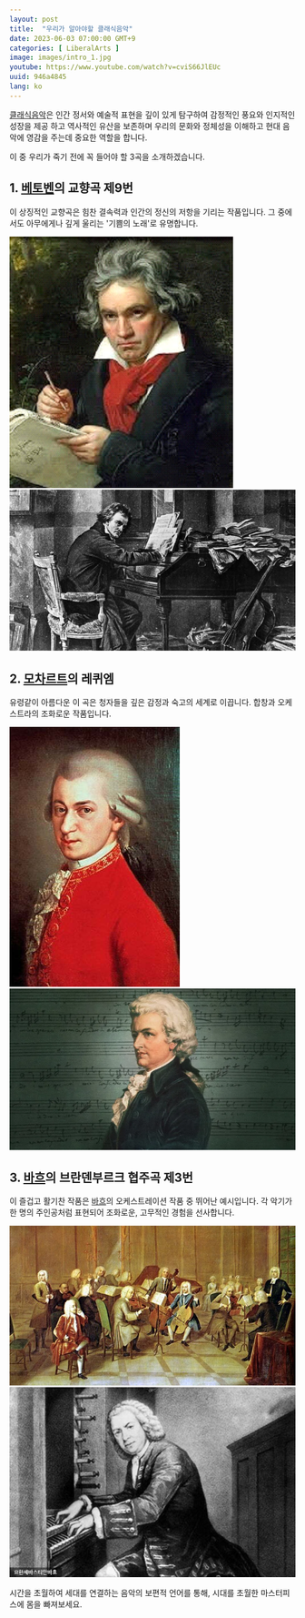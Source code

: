 ```yaml
---
layout: post
title:  "우리가 알아야할 클래식음악"
date: 2023-06-03 07:00:00 GMT+9
categories: [ LiberalArts ]
image: images/intro_1.jpg
youtube: https://www.youtube.com/watch?v=cviS66JlEUc
uuid: 946a4845
lang: ko
---
```


[클래식음악][topic]은 인간 정서와 예술적 표현을 깊이 있게 탐구하여 감정적인 풍요와 인지적인 성장을 제공 하고 역사적인 유산을 보존하며 우리의 문화와 정체성을 이해하고 현대 음악에 영감을 주는데 중요한 역할을 합니다.

이 중 우리가 죽기 전에 꼭 들어야 할 3곡을 소개하겠습니다.

## 1. [베토벤][main1]의 교향곡 제9번

이 상징적인 교향곡은 힘찬 결속력과 인간의 정신의 저항을 기리는 작품입니다. 그 중에서도 아무에게나 깊게 울리는 '기쁨의 노래'로 유명합니다.

![1_1.jpg](images/1_1.jpg)
![1_2.jpg](images/1_2.jpg)

## 2. [모차르트][main2]의 레퀴엠

유령같이 아름다운 이 곡은 청자들을 깊은 감정과 숙고의 세계로 이끕니다. 합창과 오케스트라의 조화로운 작품입니다.

![2_1.jpg](images/2_1.jpg)
![2_2.jpg](images/2_2.webp)

## 3. [바흐][main3]의 브란덴부르크 협주곡 제3번

이 즐겁고 활기찬 작품은 [바흐][main3]의 오케스트레이션 작품 중 뛰어난 예시입니다. 각 악기가 한 명의 주인공처럼 표현되어 조화로운, 고무적인 경험을 선사합니다.

![3_1.jpg](images/3_1.jpg)
![3_2.jpg](images/3_2.jpg)

시간을 초월하여 세대를 연결하는 음악의 보편적 언어를 통해, 시대를 초월한 마스터피스에 몸을 빠져보세요.

[topic]: https://www.google.com/search?q=클래식음악
[main1]: https://www.google.com/search?q=모차르트
[main2]: https://www.google.com/search?q=바흐
[main3]: https://www.google.com/search?q=베토벤
